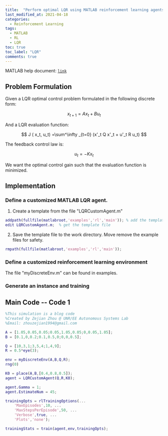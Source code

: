 ```yaml
---
title:  "Perform optimal LQR using MATLAB reinforcement learning agents"
last_modified_at: 2021-04-18
categories: 
  - Reinforcement Learning
tags:
  - MATLAB
  - RL
  - LQR
toc: true
toc_label: "LQR"
comments: true
---
```


MATLAB help document: [`link`](https://ww2.mathworks.cn/help/reinforcement-learning/ug/custom-agents.html)  

## Problem Formulation 

Given a LQR optimal control problem formulated in the following discrete form:

$$
x_{t+1}=Ax_t+Bu_t
$$

And a LQR evaluation function:

$$
J ( x_t, u_t) =\sum^\infty _{t=0} (x'_t Q x'_t + u'_t R u_t)
$$

The feedback control law is:

$$
u_t = -K x_t
$$

We want the optimal control gain such that the evaluation function is minimized. 

## Implementation 

### Define a customized MATLAB LQR agent. 

1. Create a template from the file "LQRCustomAgent.m"

```matlab
addpath(fullfile(matlabroot,'examples','rl','main')); % add the template path
edit LQRCustomAgent.m;	% get the template file
```
   
2. Save the template file to the work directory. Move remove the example files for safety.

```matlab
rmpath(fullfile(matlabroot,'examples','rl','main')); 
```

### Define a customized reinforcement learning environment 

The file "myDiscreteEnv.m" can be found in examples.

### Generate an instance and training 

## Main Code -- Code 1

```matlab
%This simulation is a blog code
%Created by Zejian Zhou @ UNR/EE Autonomous Systems Lab
%Email: zhouzejian1994@gmail.com

A = [1.05,0.05,0.05;0.05,1.05,0.05;0,0.05,1.05];
B = [0.1,0,0.2;0.1,0.5,0;0,0,0.5]; 

Q = [10,3,1;3,5,4;1,4,9]; 
R = 0.5*eye(3);

env = myDiscreteEnv(A,B,Q,R);
rng(0)

K0 = place(A,B,[0.4,0.8,0.5]);
agent = LQRCustomAgent(Q,R,K0);

agent.Gamma = 1;
agent.EstimateNum = 45;

trainingOpts = rlTrainingOptions(...
    'MaxEpisodes',10, ...
    'MaxStepsPerEpisode',50, ...
    'Verbose',true, ...
    'Plots','none');

trainingStats = train(agent,env,trainingOpts);
```

